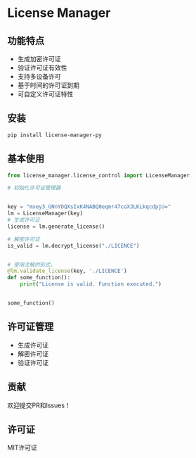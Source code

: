 # License Manager

## 功能特点

- 生成加密许可证
- 验证许可证有效性
- 支持多设备许可
- 基于时间的许可证到期
- 可自定义许可证特性

## 安装

```bash
pip install license-manager-py
```

## 基本使用

```python
from license_manager.license_control import LicenseManager

# 初始化许可证管理器


key = "mxey3_GNnYDQXsIxK4NABQ0eqmr47coXJLKLkqcdpjU="
lm = LicenseManager(key)
# 生成许可证
license = lm.generate_license()

# 解密许可证
is_valid = lm.decrypt_license("./LICENCE")


# 使用注解的形式，
@lm.validate_license(key, './LICENCE')
def some_function():
    print("License is valid. Function executed.")


some_function()
```

## 许可证管理

- 生成许可证
- 解密许可证
- 验证许可证

## 贡献

欢迎提交PR和Issues！

## 许可证

MIT许可证